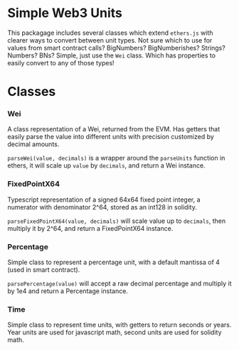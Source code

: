 # Simple Web3 Units

This packagage includes several classes which extend `ethers.js` with clearer ways to convert between unit types. Not sure which to use for values from smart contract calls? BigNumbers? BigNumberishes? Strings? Numbers? BNs? Simple, just use the `Wei` class. Which has properties to easily convert to any of those types!

# Classes

### Wei

A class representation of a Wei, returned from the EVM. Has getters that easily parse the value into different units with precision customized by decimal amounts.

`parseWei(value, decimals)` is a wrapper around the `parseUnits` function in ethers, it will scale up `value` by `decimals`, and return a Wei instance.

### FixedPointX64

Typescript representation of a signed 64x64 fixed point integer, a numerator with denominator 2^64, stored as an int128 in solidity.

`parseFixedPointX64(value, decimals)` will scale value up to `decimals`, then multiply it by 2^64, and return a FixedPointX64 instance.

### Percentage

Simple class to represent a percentage unit, with a default mantissa of 4 (used in smart contract).

`parsePercentage(value)` will accept a raw decimal percentage and multiply it by 1e4 and return a Percentage instance.

### Time

Simple class to represent time units, with getters to return seconds or years. Year units are used for javascript math, second units are used for solidity math.
